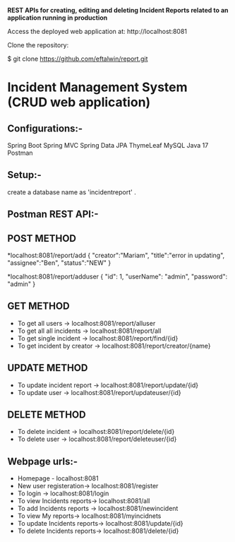 <b>REST APIs for creating, editing and deleting Incident Reports related to an
application running in production</b>

Access the deployed web application at: http://localhost:8081

Clone the repository:

$ git clone https://github.com/eftalwin/report.git


Incident Management System (CRUD web application)
==============================================================

Configurations:-
------------------------

Spring Boot
Spring MVC
Spring Data JPA
ThymeLeaf
MySQL
Java 17
Postman


Setup:-
--------

create a database name as 'incidentreport' .


Postman REST API:-
-------------------

POST METHOD
-----------

*localhost:8081/report/add
{
"creator":"Mariam",
"title":"error in updating",
"assignee":"Ben",
"status":"NEW"
}

*localhost:8081/report/adduser
{
   "id": 1,
   "userName": "admin",
   "password": "admin"
}

GET METHOD
-----------
* To get all users ->  localhost:8081/report/alluser
* To get all all incidents -> localhost:8081/report/all
* To get single incident -> localhost:8081/report/find/{id}
* To get incident by creator -> localhost:8081/report/creator/{name}

UPDATE METHOD
-------------

* To update incident report -> localhost:8081/report/update/{id}
* To update user -> localhost:8081/report/updateuser/{id}

DELETE METHOD
-------------

* To delete incident -> localhost:8081/report/delete/{id}
* To delete user -> localhost:8081/report/deleteuser/{id}



Webpage urls:-
------------------------
* Homepage - localhost:8081
* New user registeration-> localhost:8081/register
* To login -> localhost:8081/login
* To view Incidents reports-> localhost:8081/all
* To add Incidents reports -> localhost:8081/newincident
* To view My reports-> localhost:8081/myincidnets
* To update Incidents reports-> localhost:8081/update/{id}
* To delete Incidents reports-> localhost:8081/delete/{id}
